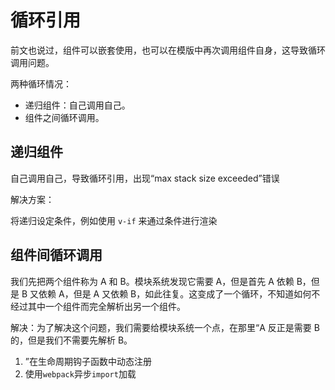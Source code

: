 # 循环引用

前文也说过，组件可以嵌套使用，也可以在模版中再次调用组件自身，这导致循环调用问题。

两种循环情况：

* 递归组件：自己调用自己。
* 组件之间循环调用。

## 递归组件

自己调用自己，导致循环引用，出现“max stack size exceeded”错误

解决方案：

将递归设定条件，例如使用 `v-if` 来通过条件进行渲染

## 组件间循环调用

我们先把两个组件称为 A 和 B。模块系统发现它需要 A，但是首先 A 依赖 B，但是 B 又依赖 A，但是 A 又依赖 B，如此往复。这变成了一个循环，不知道如何不经过其中一个组件而完全解析出另一个组件。

解决：为了解决这个问题，我们需要给模块系统一个点，在那里“A 反正是需要 B 的，但是我们不需要先解析 B。

1. ”在生命周期钩子函数中动态注册
2. 使用`webpack`异步`import`加载
